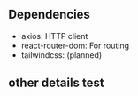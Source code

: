 ## Dependencies
- axios: HTTP client
- react-router-dom: For routing
- tailwindcss: (planned)

## other details test